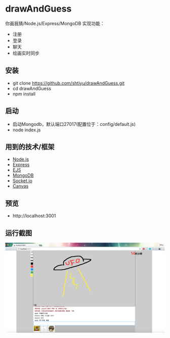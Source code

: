 # drawAndGuess
你画我猜/Node.js/Express/MongoDB 实现功能： <br>
* 注册
* 登录
* 聊天
* 绘画实时同步
## 安装
* git clone https://github.com/shtiyu/drawAndGuess.git
* cd drawAndGuess
* npm install
## 启动
* 启动Mongodb，默认端口27017(配置位于：config/default.js)
* node index.js
## 用到的技术/框架
* [Node.js](https://nodejs.org/en/)
* [Express](http://expressjs.com/)
* [EJS](http://www.embeddedjs.com/)
* [MongoDB](https://docs.mongodb.com/manual/reference/)
* [Socket.io](http://socket.io)
* [Canvas](https://developer.mozilla.org/zh-CN/docs/Web/API/Canvas_API/Tutorial)
## 预览
* http://localhost:3001
## 运行截图
![run](https://raw.githubusercontent.com/shtiyu/drawAndGuess/master/public/img/demo.png)

